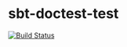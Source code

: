 sbt-doctest-test
================
[![Build Status](https://travis-ci.org/fthomas/sbt-doctest-test.svg?branch=master)](https://travis-ci.org/fthomas/sbt-doctest-test)
